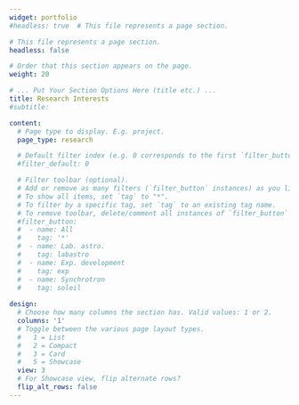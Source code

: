 ```yaml
---
widget: portfolio
#headless: true  # This file represents a page section.

# This file represents a page section.
headless: false

# Order that this section appears on the page.
weight: 20

# ... Put Your Section Options Here (title etc.) ...
title: Research Interests
#subtitle:

content:  
  # Page type to display. E.g. project.
  page_type: research

  # Default filter index (e.g. 0 corresponds to the first `filter_button` instance below)
  #filter_default: 0

  # Filter toolbar (optional).
  # Add or remove as many filters (`filter_button` instances) as you like.
  # To show all items, set `tag` to "*".
  # To filter by a specific tag, set `tag` to an existing tag name.
  # To remove toolbar, delete/comment all instances of `filter_button` below.
  #filter_button:
  #  - name: All
  #    tag: '*'
  #  - name: Lab. astro.
  #    tag: labastro
  #  - name: Exp. development
  #    tag: exp
  #  - name: Synchrotron
  #    tag: soleil
      
design:
  # Choose how many columns the section has. Valid values: 1 or 2.
  columns: '1'
  # Toggle between the various page layout types.
  #   1 = List
  #   2 = Compact  
  #   3 = Card
  #   5 = Showcase
  view: 3
  # For Showcase view, flip alternate rows?
  flip_alt_rows: false
---
```


